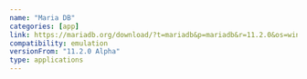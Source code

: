 ```yaml
---
name: "Maria DB"
categories: [app]
link: https://mariadb.org/download/?t=mariadb&p=mariadb&r=11.2.0&os=windows&cpu=x86_64&pkg=msi&m=aliyun
compatibility: emulation
versionFrom: "11.2.0 Alpha"
type: applications
---
```


